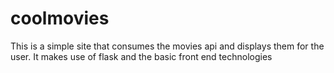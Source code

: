 # coolmovies
This is a simple site  that consumes the movies api and displays them for the user. It makes use of flask and the basic front end technologies

